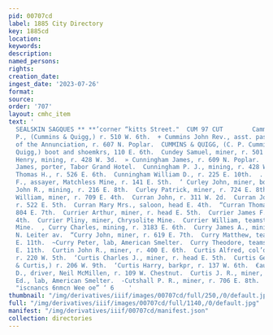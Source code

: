 ```yaml
---
pid: 00707cd
label: 1885 City Directory
key: 1885cd
location: 
keywords: 
description: 
named_persons: 
rights: 
creation_date: 
ingest_date: '2023-07-26'
format: 
source: 
order: '707'
layout: cmhc_item
text: '                                                                             y
  SEALSKIN SAGQUES ** **’corner “kitts Street."  CUM 97 CUT        Cammins Cornelius
  P., (Cummins & Quigg,) r. 510 W. 6th.  + Cummins John Rev., asst. pastor, Church
  of the Annunciation, r. 607 N. Poplar.  CUMMINS & QUIGG, (C. P. Cummins and Daniel
  Quigg,) boot and shoemkrs, 110 E. 6th.  Cundey Samuel, miner, r. 501 E. 10th.  Cunningham
  Henry, mining, r. 428 W. 3d.  » Cunningham James, r. 609 N. Poplar.  Cunningham
  James, porter, Tabor Grand Hotel.  Cunningham P. J., mining, r. 428 W. 3d.  Cunningham
  Thomas H., r. 526 E. 6th.  Cunningham William D., r. 225 E. 10th.  . Cuno Charles
  F., assayer, Matchless Mine, r. 141 E. Sth.  ‘ Curley John, miner, bds. 428 E. 4th.  Curley
  John R., mining, r. 216 E. 8th.  Curley Patrick, miner, r. 724 E. 8th.  , Curnow
  William, miner, r. 709 E. 4th.  Curran John, r. 311 W. 2d.  Curran John, miner,
  r. 522 E. 5th.  Curran Mary Mrs., saloon, head E. 4th.  “Curran Thomas, miner, r.
  804 E. 7th.  Currier Arthur, miner, r. head E. 5th.  Currier James F., r. 207 W.
  4th.  Currier Pliny, miner, Chrysolite Mine.  Currier William, teamster, Chrysolite
  Mine.  , Curry Charles, mining, r. 3183 E. 6th.  Curry James A., mining, r. 309
  N. Leiter av.  “Curry John, miner, r. 619 E. 7th.  Curry Matthew, teamster, r. 411
  E. 11th.  ~Curry Peter, lab, American Smelter.  Curry Theodore, teamster, r. 411
  E. 11th.  Curtin John R., miner, r. 400 E. 6th.  Curtis Alfred, col’d, freighter,
  r. 220 W. 5th.  ‘Curtis Charles J., miner, r. head E. 5th.  Curtis George S., (Killam
  & Curtis,) r. 206 W. 9th.  ‘Curtis Harry, barkpr, r. 137 W. 6th.  €aurtis James
  D., driver, Neil McMillen, r. 109 W. Chestnut.  Curtis J. R., miner, r. 322 E. 5th.  Cushman
  Ed., lab, American Smelter.  -Cutshall P. R., miner, r. 706 E. 8th.  BUCK & STEEL,
  "iscnancs 6nmcn Wee oe” ‘ 6    '
thumbnail: "/img/derivatives/iiif/images/00707cd/full/250,/0/default.jpg"
full: "/img/derivatives/iiif/images/00707cd/full/1140,/0/default.jpg"
manifest: "/img/derivatives/iiif/00707cd/manifest.json"
collection: directories
---
```

